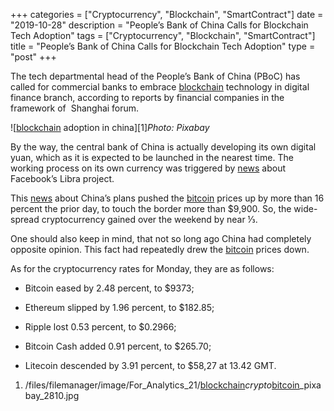+++
categories = ["Cryptocurrency", "Blockchain", "SmartContract"]
date = "2019-10-28"
description = "People’s Bank of China Calls for Blockchain Tech Adoption"
tags = ["Cryptocurrency", "Blockchain", "SmartContract"]
title = "People’s Bank of China Calls for Blockchain Tech Adoption"
type = "post"
+++

The tech departmental head of the People’s Bank of China (PBoC) has
called for commercial banks to embrace [blockchain](https://www.letsplayfx.com/blog/trade-forex-with-bitcoin/) technology in digital
finance branch, according to reports by financial companies in the
framework of  Shanghai forum.

![[blockchain](https://www.letsplayfx.com/blog/trade-forex-with-bitcoin/) adoption in china][1]_Photo: Pixabay_

By the way, the central bank of China is actually developing its own
digital yuan, which as it is expected to be launched in the nearest
time. The working process on its own currency was triggered by [news](https://www.letsplayfx.com/blog/forex-news-website/)
about Facebook’s Libra project.

This [news](https://www.letsplayfx.com/blog/forex-news-website/) about China’s plans pushed the [bitcoin](https://www.letsplayfx.com/blog/forex-for-bitcoin/) prices up by more than
16 percent the prior day, to touch the border more than $9,900. So, the
wide-spread cryptocurrency gained over the weekend by near ⅓.

One should also keep in mind, that not so long ago China had completely
opposite opinion. This fact had repeatedly drew the [bitcoin](https://www.letsplayfx.com/blog/forex-for-bitcoin/) prices down.

As for the cryptocurrency rates for Monday, they are as follows:

  * Bitcoin eased by 2.48 percent, to $9373;

  * Ethereum slipped by 1.96 percent, to $182.85;

  * Ripple lost 0.53 percent, to $0.2966;

  * Bitcoin Cash added 0.91 percent, to $265.70;

  * Litecoin descended by 3.91 percent, to $58,27 at 13.42 GMT.

   1. /files/filemanager/image/For_Analytics_21/[blockchain](https://www.letsplayfx.com/blog/trade-forex-with-bitcoin/)_crypto_[bitcoin](https://www.letsplayfx.com/blog/forex-for-bitcoin/)_pixabay_2810.jpg
